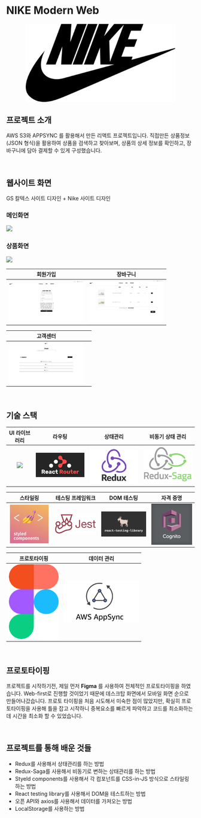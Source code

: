 # NIKE Modern Web

<p align="center">
  <img src="images/nike_logo.png" width="400px">
</p>

## 프로젝트 소개

AWS S3와 APPSYNC 를 활용해서 만든 리액트 프로젝트입니다. 직접만든 상품정보(JSON 형식)을 활용하여 상품을 검색하고 찾아보며, 상품의 상세 정보를 확인하고, 장바구니에 담아 결제할 수 있게 구성했습니다.

<br>

## 웹사이트 화면
GS 칼텍스 사이트 디자인 + Nike 사이트 디자인

### 메인화면
<img src="images/homegif.gif" width="400px">

### 상품화면
<img src="images/productgif.gif" width="400px">

|             회원가입              |           장바구니            |
| :-------------------------: | :---------------------------: |
| <img src="images/register.png" width="200px"> | <img src="images/cart.png" width="200px"> |

|           고객센터            |                        |
| :---------------------------: | :--------------------------: |
| <img src="images/cs.png" width="200px"> |  |


<br>

## 기술 스택

|               UI 라이브러리                |                      라우팅                       |                  상태관리                  |                비동기 상태 관리                 |
| :----------------------------------------: | :-----------------------------------------------: | :----------------------------------------: | :---------------------------------------------: |
| <img src="images/react.svg" width="200px"> | <img src="images/react router.png" width="200px"> | <img src="images/redux.png" width="200px"> | <img src="images/redux saga.png" width="200px"> |

|                        스타일링                        |             테스팅 프레임워크             |                         DOM 테스팅                          |                   자격 증명                    |
| :----------------------------------------------------: | :---------------------------------------: | :---------------------------------------------------------: | :--------------------------------------------: |
| <img src="images/styled components.png" width="200px"> | <img src="images/jest.png" width="200px"> | <img src="images/react testing library.jpeg" width="200px"> | <img src="images/cognito.png" width="200px"> |

|                프로토타이핑                 |                 데이터 관리                 |
| :-----------------------------------------: | :---------------------------------------: |
| <img src="images/figma.png" height="200px"> | <img src="images/appsync.jpeg" width="200px"> |

<br>

## 프로토타이핑

프로젝트를 시작하기전, 제일 먼저 **Figma** 를 사용하여 전체적인 프로토타이핑을 하였습니다. Web-first로 진행할 것이었기 때문에 데스크탑 화면에서 모바일 화면 순으로 만들어나갔습니다. 프로토 타이핑을 처음 시도해서 미숙한 점이 많았지만, 확실히 프로토타이핑을 사용해 틀을 잡고 시작하니 중복요소를 빠르게 파악하고 코드를 최소화하는데 시간을 최소화 할 수 있었습니다. 

<br>

## 프로젝트를 통해 배운 것들

* Redux를 사용해서 상태관리를 하는 방법
* Redux-Saga를 사용해서 비동기로 변하는 상태관리를 하는 방법
* Styeld components를 사용해서 각 컴포넌트를 CSS-in-JS 방식으로 스타일링 하는 방법
* React testing library를 사용해서 DOM을 테스트하는 방법
* 오픈 API와 axios를 사용해서 데이터를 가져오는 방법
* LocalStorage를 사용하는 방법
